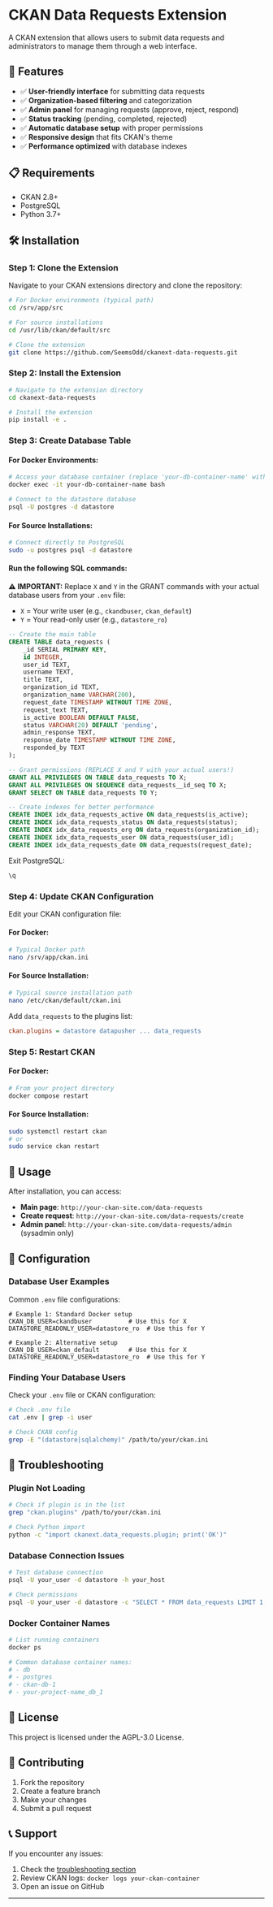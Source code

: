 # CKAN Data Requests Extension

A CKAN extension that allows users to submit data requests and administrators to manage them through a web interface.

## 🚀 Features

- ✅ **User-friendly interface** for submitting data requests
- ✅ **Organization-based filtering** and categorization
- ✅ **Admin panel** for managing requests (approve, reject, respond)
- ✅ **Status tracking** (pending, completed, rejected)
- ✅ **Automatic database setup** with proper permissions
- ✅ **Responsive design** that fits CKAN's theme
- ✅ **Performance optimized** with database indexes

## 📋 Requirements

- CKAN 2.8+
- PostgreSQL
- Python 3.7+

## 🛠️ Installation

### Step 1: Clone the Extension

Navigate to your CKAN extensions directory and clone the repository:

```bash
# For Docker environments (typical path)
cd /srv/app/src

# For source installations
cd /usr/lib/ckan/default/src

# Clone the extension
git clone https://github.com/SeemsOdd/ckanext-data-requests.git
```

### Step 2: Install the Extension

```bash
# Navigate to the extension directory
cd ckanext-data-requests

# Install the extension
pip install -e .
```

### Step 3: Create Database Table

#### For Docker Environments:

```bash
# Access your database container (replace 'your-db-container-name' with your actual container name)
docker exec -it your-db-container-name bash

# Connect to the datastore database
psql -U postgres -d datastore
```

#### For Source Installations:

```bash
# Connect directly to PostgreSQL
sudo -u postgres psql -d datastore
```

#### Run the following SQL commands:

**⚠️ IMPORTANT:** Replace `X` and `Y` in the GRANT commands with your actual database users from your `.env` file:
- `X` = Your write user (e.g., `ckandbuser`, `ckan_default`)
- `Y` = Your read-only user (e.g., `datastore_ro`)

```sql
-- Create the main table
CREATE TABLE data_requests (
    _id SERIAL PRIMARY KEY,
    id INTEGER,
    user_id TEXT,
    username TEXT,
    title TEXT,
    organization_id TEXT,
    organization_name VARCHAR(200),
    request_date TIMESTAMP WITHOUT TIME ZONE,
    request_text TEXT,
    is_active BOOLEAN DEFAULT FALSE,
    status VARCHAR(20) DEFAULT 'pending',
    admin_response TEXT,
    response_date TIMESTAMP WITHOUT TIME ZONE,
    responded_by TEXT
);

-- Grant permissions (REPLACE X and Y with your actual users!)
GRANT ALL PRIVILEGES ON TABLE data_requests TO X;
GRANT ALL PRIVILEGES ON SEQUENCE data_requests__id_seq TO X;
GRANT SELECT ON TABLE data_requests TO Y;

-- Create indexes for better performance
CREATE INDEX idx_data_requests_active ON data_requests(is_active);
CREATE INDEX idx_data_requests_status ON data_requests(status);
CREATE INDEX idx_data_requests_org ON data_requests(organization_id);
CREATE INDEX idx_data_requests_user ON data_requests(user_id);
CREATE INDEX idx_data_requests_date ON data_requests(request_date);
```

Exit PostgreSQL:
```sql
\q
```

### Step 4: Update CKAN Configuration

Edit your CKAN configuration file:

#### For Docker:
```bash
# Typical Docker path
nano /srv/app/ckan.ini
```

#### For Source Installation:
```bash
# Typical source installation path
nano /etc/ckan/default/ckan.ini
```

Add `data_requests` to the plugins list:
```ini
ckan.plugins = datastore datapusher ... data_requests
```

### Step 5: Restart CKAN

#### For Docker:
```bash
# From your project directory
docker compose restart
```

#### For Source Installation:
```bash
sudo systemctl restart ckan
# or
sudo service ckan restart
```

## 🎯 Usage

After installation, you can access:

- **Main page**: `http://your-ckan-site.com/data-requests`
- **Create request**: `http://your-ckan-site.com/data-requests/create`
- **Admin panel**: `http://your-ckan-site.com/data-requests/admin` (sysadmin only)

## 🔧 Configuration

### Database User Examples

Common `.env` file configurations:

```env
# Example 1: Standard Docker setup
CKAN_DB_USER=ckandbuser          # Use this for X
DATASTORE_READONLY_USER=datastore_ro  # Use this for Y

# Example 2: Alternative setup
CKAN_DB_USER=ckan_default        # Use this for X
DATASTORE_READONLY_USER=datastore_ro  # Use this for Y
```

### Finding Your Database Users

Check your `.env` file or CKAN configuration:

```bash
# Check .env file
cat .env | grep -i user

# Check CKAN config
grep -E "(datastore|sqlalchemy)" /path/to/your/ckan.ini
```

## 🐛 Troubleshooting

### Plugin Not Loading
```bash
# Check if plugin is in the list
grep "ckan.plugins" /path/to/your/ckan.ini

# Check Python import
python -c "import ckanext.data_requests.plugin; print('OK')"
```

### Database Connection Issues
```bash
# Test database connection
psql -U your_user -d datastore -h your_host

# Check permissions
psql -U your_user -d datastore -c "SELECT * FROM data_requests LIMIT 1;"
```

### Docker Container Names
```bash
# List running containers
docker ps

# Common database container names:
# - db
# - postgres
# - ckan-db-1
# - your-project-name_db_1
```

## 📝 License

This project is licensed under the AGPL-3.0 License.

## 🤝 Contributing

1. Fork the repository
2. Create a feature branch
3. Make your changes
4. Submit a pull request

## 📞 Support

If you encounter any issues:

1. Check the [troubleshooting section](#-troubleshooting)
2. Review CKAN logs: `docker logs your-ckan-container`
3. Open an issue on GitHub

---
